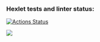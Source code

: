 ### Hexlet tests and linter status:
[![Actions Status](https://github.com/DramaLam/frontend-project-44/actions/workflows/hexlet-check.yml/badge.svg)](https://github.com/DramaLam/frontend-project-44/actions)

<a href="https://codeclimate.com/github/DramaLam/frontend-project-44/maintainability">
  <img src="https://api.codeclimate.com/v1/badges/3fefd119505dbe653c6d/maintainability" />
</a>